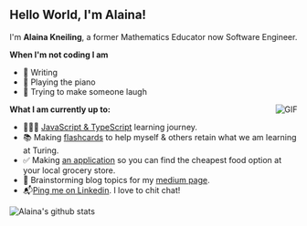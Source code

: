 ## Hello World, I'm Alaina! 

 I'm **Alaina Kneiling**, a former Mathematics Educator now Software Engineer. 

**When I'm not coding I am**
- 📝 Writing
- 🎹 Playing the piano
- 🫣 Trying to make someone laugh

 <img align="right" alt="GIF" src="https://media3.giphy.com/media/d3mlE7uhX8KFgEmY/200w.webp?cid=ecf05e47io3brm1x8x3e3u2kvb3vb66hi2dr42buz34302mm&rid=200w.webp&ct=g" />

**What I am currently up to:**
- 👩🏾‍💻 [JavaScript & TypeScript](https://gist.github.com/Alaina-Noel/4d2934156fbcb5fddaabd705846ddc18) learning journey.
- 📚 Making [flashcards](https://quizlet.com/735142267/mod-3-week-2-flash-cards/) to help myself & others retain what we am learning at Turing.
- ✅ Making [an application](https://github.com/Frugal-Foods/Frugal-Foods-BE) so you can find the cheapest food option at your local grocery store.
- 🤔 Brainstorming blog topics for my [medium page](https://medium.com/@alaina.noel.8).
- 📬[Ping me on Linkedin](https://www.linkedin.com/in/alaina-noel/). I love to chit chat!

![Alaina's github stats](https://github-readme-stats.vercel.app/api?username=Alaina-Noel&show_icons=true&hide_border=true)
<br>

